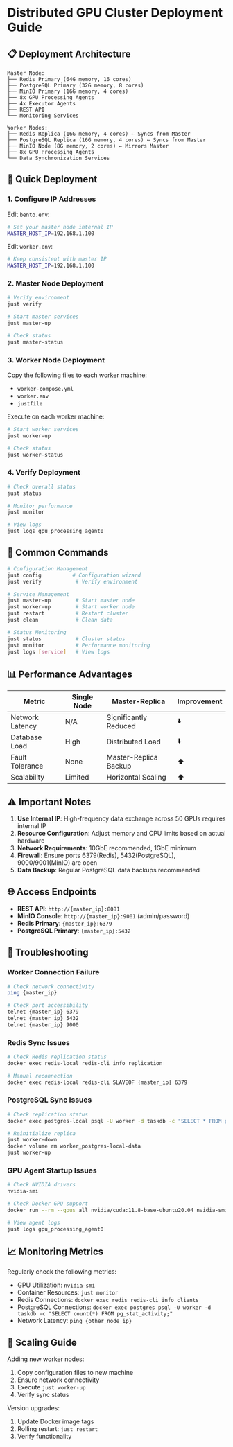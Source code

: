 # Distributed GPU Cluster Deployment Guide

## 📋 Deployment Architecture

```
Master Node:
├── Redis Primary (64G memory, 16 cores)
├── PostgreSQL Primary (32G memory, 8 cores)  
├── MinIO Primary (16G memory, 4 cores)
├── 8x GPU Processing Agents
├── 4x Executor Agents
├── REST API
└── Monitoring Services

Worker Nodes:
├── Redis Replica (16G memory, 4 cores) ← Syncs from Master
├── PostgreSQL Replica (16G memory, 4 cores) ← Syncs from Master
├── MinIO Node (8G memory, 2 cores) ← Mirrors Master
├── 8x GPU Processing Agents
└── Data Synchronization Services
```

## 🚀 Quick Deployment

### 1. Configure IP Addresses

Edit `bento.env`:
```bash
# Set your master node internal IP
MASTER_HOST_IP=192.168.1.100
```

Edit `worker.env`:
```bash
# Keep consistent with master IP
MASTER_HOST_IP=192.168.1.100
```

### 2. Master Node Deployment

```bash
# Verify environment
just verify

# Start master services
just master-up

# Check status
just master-status
```

### 3. Worker Node Deployment

Copy the following files to each worker machine:
- `worker-compose.yml`
- `worker.env`
- `justfile`

Execute on each worker machine:
```bash
# Start worker services
just worker-up

# Check status
just worker-status
```

### 4. Verify Deployment

```bash
# Check overall status
just status

# Monitor performance
just monitor

# View logs
just logs gpu_processing_agent0
```

## 🔧 Common Commands

```bash
# Configuration Management
just config          # Configuration wizard
just verify           # Verify environment

# Service Management
just master-up        # Start master node
just worker-up        # Start worker node
just restart          # Restart cluster
just clean            # Clean data

# Status Monitoring  
just status           # Cluster status
just monitor          # Performance monitoring
just logs [service]   # View logs
```

## 📊 Performance Advantages

| Metric | Single Node | Master-Replica | Improvement |
|--------|-------------|----------------|-------------|
| Network Latency | N/A | Significantly Reduced | ⬇️ |
| Database Load | High | Distributed Load | ⬇️ |
| Fault Tolerance | None | Master-Replica Backup | ⬆️ |
| Scalability | Limited | Horizontal Scaling | ⬆️ |

## ⚠️ Important Notes

1. **Use Internal IP**: High-frequency data exchange across 50 GPUs requires internal IP
2. **Resource Configuration**: Adjust memory and CPU limits based on actual hardware
3. **Network Requirements**: 10GbE recommended, 1GbE minimum
4. **Firewall**: Ensure ports 6379(Redis), 5432(PostgreSQL), 9000/9001(MinIO) are open
5. **Data Backup**: Regular PostgreSQL data backups recommended

## 🌐 Access Endpoints

- **REST API**: `http://{master_ip}:8081`
- **MinIO Console**: `http://{master_ip}:9001` (admin/password)
- **Redis Primary**: `{master_ip}:6379`
- **PostgreSQL Primary**: `{master_ip}:5432`

## 🐛 Troubleshooting

### Worker Connection Failure
```bash
# Check network connectivity
ping {master_ip}

# Check port accessibility
telnet {master_ip} 6379
telnet {master_ip} 5432
telnet {master_ip} 9000
```

### Redis Sync Issues
```bash
# Check Redis replication status
docker exec redis-local redis-cli info replication

# Manual reconnection
docker exec redis-local redis-cli SLAVEOF {master_ip} 6379
```

### PostgreSQL Sync Issues
```bash
# Check replication status
docker exec postgres-local psql -U worker -d taskdb -c "SELECT * FROM pg_stat_wal_receiver;"

# Reinitialize replica
just worker-down
docker volume rm worker_postgres-local-data
just worker-up
```

### GPU Agent Startup Issues
```bash
# Check NVIDIA drivers
nvidia-smi

# Check Docker GPU support
docker run --rm --gpus all nvidia/cuda:11.8-base-ubuntu20.04 nvidia-smi

# View agent logs
just logs gpu_processing_agent0
```

## 📈 Monitoring Metrics

Regularly check the following metrics:
- GPU Utilization: `nvidia-smi`
- Container Resources: `just monitor`  
- Redis Connections: `docker exec redis redis-cli info clients`
- PostgreSQL Connections: `docker exec postgres psql -U worker -d taskdb -c "SELECT count(*) FROM pg_stat_activity;"`
- Network Latency: `ping {other_node_ip}`

## 🔄 Scaling Guide

Adding new worker nodes:
1. Copy configuration files to new machine
2. Ensure network connectivity
3. Execute `just worker-up`
4. Verify sync status

Version upgrades:
1. Update Docker image tags
2. Rolling restart: `just restart`
3. Verify functionality
